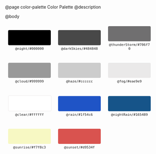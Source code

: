 @page color-palette Color Palette
@description
<style>
.night {
  background-color: #000000;
}
.darkSkies {
  background-color: #484848;
}
.thunderStorm {
  background-color: #706f70;
}
.cloud {
  background-color: #999999;
}
.haze {
  background-color: #cccccc;
}
.fog {
  background-color: #eae9e9;
}
.clear {
  background-color: #ffffff;
  border: 1px solid #eae9e9;
}
.rain {
  background-color: #1f54c6;
}
.nightRain {
  background-color: #165489;
}
.sunrise {
  background-color: #f7f8c3;
}
.sunset {
  background-color: #d9534f;
}

.swatches-list {
  list-style: none;
  margin: 0;
  padding-left: 0;
}

.swatches-list li {
  width: 28%;
  display: inline-block;
  height: auto;
  float: none;
  text-align: center;
  padding: 10px;
  margin: 0 auto 20px;
  code {
    font-size: .8em;
  }
}

.swatch-color {
  width: 100%;
  height: 50px;
  display: block;
  margin: 0 auto 5px;
  border-radius: 4px;
}
</style>
@body
<div class="swatches" id="demo">
  <ul class="swatches-list">
    <li>
      <span class="swatch-color night"></span>
      <code>@night/#000000</code>
    </li>
    <li>
      <span class="swatch-color darkSkies"></span>
      <code>@darkSkies/#484848</code>
    </li>
    <li>
      <span class="swatch-color thunderStorm"></span>
      <code>@thunderStorm/#706f70</code>
    </li>
    <li>
      <span class="swatch-color cloud"></span>
      <code>@cloud/#999999</code>
    </li>
    <li>
      <span class="swatch-color haze"></span>
      <code>@haze/#cccccc</code>
    </li>
    <li>
      <span class="swatch-color fog"></span>
      <code>@fog/#eae9e9</code>
    </li>
    <li>
      <span class="swatch-color clear"></span>
      <code>@clear/#ffffff</code>
    </li>
    <li>
      <span class="swatch-color rain"></span>
      <code>@rain/#1f54c6</code>
    </li>
    <li>
      <span class="swatch-color nightRain"></span>
      <code>@nightRain/#165489</code>
    </li>
    <li>
      <span class="swatch-color sunrise"></span>
      <code>@sunrise/#f7f8c3</code>
    </li>
    <li>
      <span class="swatch-color sunset"></span>
      <code>@sunset/#d9534f</code>
    </li>
   
  <ul>
</div>